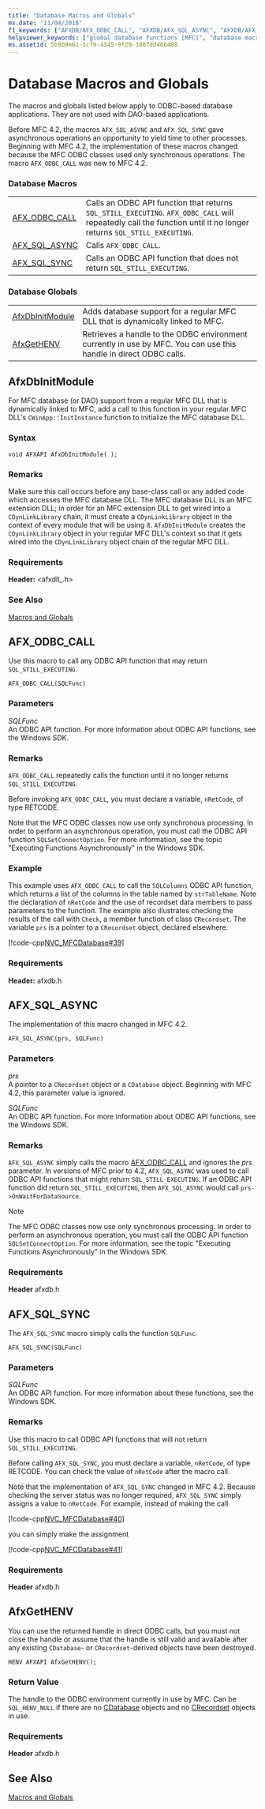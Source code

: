 ```yaml
---
title: "Database Macros and Globals"
ms.date: "11/04/2016"
f1_keywords: ["AFXDB/AFX_ODBC_CALL", "AFXDB/AFX_SQL_ASYNC", "AFXDB/AFX_SQL_SYNC", "AFXDB/AfxGetHENV"]
helpviewer_keywords: ["global database functions [MFC]", "database macros [MFC]", "database globals [MFC]", "global functions [MFC], database functions", "macros [MFC], MFC database"]
ms.assetid: 5b9b9e61-1cf9-4345-9f29-3807dd466488
---
```

# Database Macros and Globals

The macros and globals listed below apply to ODBC-based database applications. They are not used with DAO-based applications.

Before MFC 4.2, the macros `AFX_SQL_ASYNC` and `AFX_SQL_SYNC` gave asynchronous operations an opportunity to yield time to other processes. Beginning with MFC 4.2, the implementation of these macros changed because the MFC ODBC classes used only synchronous operations. The macro `AFX_ODBC_CALL` was new to MFC 4.2.

### Database Macros

|||
|-|-|
|[AFX_ODBC_CALL](#afx_odbc_call)|Calls an ODBC API function that returns `SQL_STILL_EXECUTING`. `AFX_ODBC_CALL` will repeatedly call the function until it no longer returns `SQL_STILL_EXECUTING`.|
|[AFX_SQL_ASYNC](#afx_sql_async)|Calls `AFX_ODBC_CALL`.|
|[AFX_SQL_SYNC](#afx_sql_sync)|Calls an ODBC API function that does not return `SQL_STILL_EXECUTING`.|

### Database Globals

|||
|-|-|
|[AfxDbInitModule](#afxdbinitmodule)|Adds database support for a regular MFC DLL that is dynamically linked to MFC.|
|[AfxGetHENV](#afxgethenv)|Retrieves a handle to the ODBC environment currently in use by MFC. You can use this handle in direct ODBC calls.|

## <a name="afxdbinitmodule"></a> AfxDbInitModule

For MFC database (or DAO) support from a regular MFC DLL that is dynamically linked to MFC, add a call to this function in your regular MFC DLL's `CWinApp::InitInstance` function to initialize the MFC database DLL.

### Syntax

```
void AFXAPI AfxDbInitModule( );
```

### Remarks

Make sure this call occurs before any base-class call or any added code which accesses the MFC database DLL. The MFC database DLL is an MFC extension DLL; in order for an MFC extension DLL to get wired into a `CDynLinkLibrary` chain, it must create a `CDynLinkLibrary` object in the context of every module that will be using it. `AfxDbInitModule` creates the `CDynLinkLibrary` object in your regular MFC DLL's context so that it gets wired into the `CDynLinkLibrary` object chain of the regular MFC DLL.

### Requirements

**Header:** \<afxdll_.h>

### See Also

[Macros and Globals](mfc-macros-and-globals.md)

##  <a name="afx_odbc_call"></a>  AFX_ODBC_CALL

Use this macro to call any ODBC API function that may return `SQL_STILL_EXECUTING`.

```
AFX_ODBC_CALL(SQLFunc)
```

### Parameters

*SQLFunc*<br/>
An ODBC API function. For more information about ODBC API functions, see the Windows SDK.

### Remarks

`AFX_ODBC_CALL` repeatedly calls the function until it no longer returns `SQL_STILL_EXECUTING`.

Before invoking `AFX_ODBC_CALL`, you must declare a variable, `nRetCode`, of type RETCODE.

Note that the MFC ODBC classes now use only synchronous processing. In order to perform an asynchronous operation, you must call the ODBC API function `SQLSetConnectOption`. For more information, see the topic "Executing Functions Asynchronously" in the Windows SDK.

### Example

This example uses `AFX_ODBC_CALL` to call the `SQLColumns` ODBC API function, which returns a list of the columns in the table named by `strTableName`. Note the declaration of `nRetCode` and the use of recordset data members to pass parameters to the function. The example also illustrates checking the results of the call with `Check`, a member function of class `CRecordset`. The variable `prs` is a pointer to a `CRecordset` object, declared elsewhere.

[!code-cpp[NVC_MFCDatabase#39](../../mfc/codesnippet/cpp/database-macros-and-globals_1.cpp)]

### Requirements

**Header:** afxdb.h

##  <a name="afx_sql_async"></a>  AFX_SQL_ASYNC

The implementation of this macro changed in MFC 4.2.

```
AFX_SQL_ASYNC(prs, SQLFunc)
```

### Parameters

*prs*<br/>
A pointer to a `CRecordset` object or a `CDatabase` object. Beginning with MFC 4.2, this parameter value is ignored.

*SQLFunc*<br/>
An ODBC API function. For more information about ODBC API functions, see the Windows SDK.

### Remarks

`AFX_SQL_ASYNC` simply calls the macro [AFX_ODBC_CALL](#afx_odbc_call) and ignores the *prs* parameter. In versions of MFC prior to 4.2, `AFX_SQL_ASYNC` was used to call ODBC API functions that might return `SQL_STILL_EXECUTING`. If an ODBC API function did return `SQL_STILL_EXECUTING`, then `AFX_SQL_ASYNC` would call `prs->OnWaitForDataSource`.

> [!NOTE]
>  The MFC ODBC classes now use only synchronous processing. In order to perform an asynchronous operation, you must call the ODBC API function `SQLSetConnectOption`. For more information, see the topic "Executing Functions Asynchronously" in the Windows SDK.

### Requirements

  **Header** afxdb.h

##  <a name="afx_sql_sync"></a>  AFX_SQL_SYNC

The `AFX_SQL_SYNC` macro simply calls the function `SQLFunc`.

```
AFX_SQL_SYNC(SQLFunc)
```

### Parameters

*SQLFunc*<br/>
An ODBC API function. For more information about these functions, see the Windows SDK.

### Remarks

Use this macro to call ODBC API functions that will not return `SQL_STILL_EXECUTING`.

Before calling `AFX_SQL_SYNC`, you must declare a variable, `nRetCode`, of type RETCODE. You can check the value of `nRetCode` after the macro call.

Note that the implementation of `AFX_SQL_SYNC` changed in MFC 4.2. Because checking the server status was no longer required, `AFX_SQL_SYNC` simply assigns a value to `nRetCode`. For example, instead of making the call

[!code-cpp[NVC_MFCDatabase#40](../../mfc/codesnippet/cpp/database-macros-and-globals_2.cpp)]

you can simply make the assignment

[!code-cpp[NVC_MFCDatabase#41](../../mfc/codesnippet/cpp/database-macros-and-globals_3.cpp)]

### Requirements

  **Header** afxdb.h

##  <a name="afxgethenv"></a>  AfxGetHENV

You can use the returned handle in direct ODBC calls, but you must not close the handle or assume that the handle is still valid and available after any existing `CDatabase`- or `CRecordset`-derived objects have been destroyed.

```
HENV AFXAPI AfxGetHENV();
```

### Return Value

The handle to the ODBC environment currently in use by MFC. Can be `SQL_HENV_NULL` if there are no [CDatabase](../../mfc/reference/cdatabase-class.md) objects and no [CRecordset](../../mfc/reference/crecordset-class.md) objects in use.

### Requirements

  **Header** afxdb.h

## See Also

[Macros and Globals](../../mfc/reference/mfc-macros-and-globals.md)
